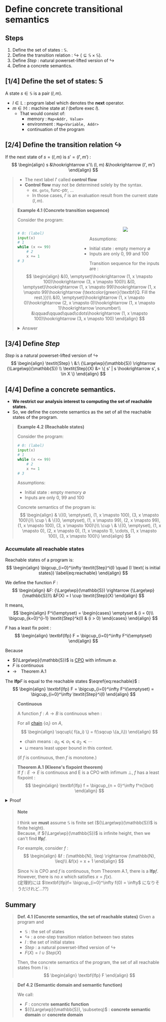 # Define concrete transitional semantics
## Steps
1. Define the set of states : $\mathbb{S}$.
2. Define the transition relation : $\hookrightarrow \ (\subseteq \mathbb{S} \times \mathbb{S})$.
3. Define $\textit{Step}$ : natural powerset-lifted version of $\hookrightarrow$
4. Define a concrete semantics.

## [1/4] Define the set of states: $\mathbb{S}$
A state $s \in \mathbb{S}$ is a pair $(l, m)$.
- $l \in \mathbb{L}$ : program label which denotes the **next** operator.
- $m \in \mathbb{M}$ : machine state at $l$ (before exec $l$).
    - That would consist of:
        - memory : `Map<Addr, Value>`
        - environment : `Map<Variable, Addr>`
        - continuation of the program

## [2/4] Define the transition relation $\hookrightarrow$
If the next state of $s = (l, m)$ is $s' = (l', m')$ :
$$
\begin{align}
    s &\hookrightarrow s'\\
    (l, m) &\hookrightarrow (l', m')
\end{align}
$$

> - The next label $l'$ called **control flow**
> - **Control flow** may not be determined solely by the syntax.
>     - ex. `goto`, func-ptr, ...
>     - In those cases, $l'$ is an evaluation result from the current state $(l, m)$.

> **Example 4.1 (Concrete transition sequence)**
>
> Consider the program:
>
> <div>
> <div style="float:left; width:50%">
>
> ```py
> # 0: (label)
> input(x)
> # 1
> while (x <= 99)
>     # 2
>     x += 1
> # 3
> ```
>
> </div>
> <div style="text-align:center">
>
> ![](./fig/ex4.1.drawio.svg)
>
> </div>
> </div>
>
> Assumptions:
> - Initial state : empty memory $\emptyset$
> - Inputs are only 0, 99 and 100
>
> Transition sequence for the inputs are :
> $$
> \begin{align}
>     &(0, \emptyset)\hookrightarrow (1, x \mapsto 100)\hookrightarrow (3, x \mapsto 100)\\
>     &(0, \emptyset)\hookrightarrow (1, x \mapsto 99)\hookrightarrow  (1, x \mapsto 99)\hookrightarrow (\textcolor{green}{\textbf{Q. Fill the rest.}})\\
>     &(0, \emptyset)\hookrightarrow (1, x \mapsto 0)\hookrightarrow (2, x \mapsto 0)\hookrightarrow (1, x \mapsto 1)\hookrightarrow \nonumber\\
>     &\qquad\qquad\quad\cdots\hookrightarrow (1, x \mapsto 100)\hookrightarrow (3, x \mapsto 100)
> \end{align}
> $$
>
> <details>
> <summary>Answer</summary>
> $$(0, \emptyset)\hookrightarrow (1, x \mapsto 99)\hookrightarrow (2, x \mapsto 99)\hookrightarrow (1, x \mapsto 100)\hookrightarrow (3, x \mapsto 100)$$
> </details>

## [3/4] Define $\textit{Step}$
$\textit{Step}$ is a natural powerset-lifted version of $\hookrightarrow$
$$
\begin{align}
    \textit{Step} \ &:\  {\Large\wp}(\mathbb{S}) \rightarrow {\Large\wp}(\mathbb{S}) \\
    \textit{Step}(X) &= \{ s' | s \hookrightarrow s', s \in X \}
\end{align}
$$

## [4/4] Define a concrete semantics.
- **We restrict our analysis interest to computing the set of reachable states.**
- So, we define the concrete semantics as the set of all the reachable states of the program.

> **Example 4.2 (Reachable states)**
>
> Consider the program:
> ```py
> # 0: (label)
> input(x)
> # 1
> while (x <= 99)
>     # 2
>     x += 1
> # 3
> ```
>
> Assumptions:
> - Initial state : empty memory $\emptyset$
> - Inputs are only 0, 99 and 100
>
> Concrete semantics of the program is:
> $$
> \begin{align}
>            & \{(0, \emptyset), (1, x \mapsto 100), (3, x \mapsto 100)\}\\
>     \cup \ & \{(0, \emptyset), (1, x \mapsto 99), (2, x \mapsto 99), (1, x \mapsto 100), (3, x \mapsto 100)\}\\
>     \cup \ & \{(0, \emptyset), (1, x \mapsto 0), (2, x \mapsto 0), (1, x \mapsto 1), \cdots, (1, x \mapsto 100), (3, x \mapsto 100)\}
> \end{align}
> $$


### Accumulate all reachable states
Reachable states of a program is:
$$
\begin{align}
    \bigcup_{i=0}^\infty \textit{Step}^i(I) \quad (I \text{ is initial states}) \label{eq:reachable}
\end{align}
$$

We define the function $F$ :
$$
\begin{align}
    &F: {\Large\wp}(\mathbb{S}) \rightarrow {\Large\wp}(\mathbb{S})\\
    &F(X) = I \cup \textit{Step}(X)
\end{align}
$$

It means,
$$
\begin{align}
    F^i(\emptyset) =
        \begin{cases}
            \emptyset & (i = 0)\\
            \bigcup_{k=0}^{i-1} \textit{Step}^k(I) & (i > 0)
        \end{cases}
\end{align}
$$

$F$ has a least fix point :
$$
\begin{align}
    \textbf{lfp} F = \bigcup_{i=0}^\infty F^i(\emptyset)
\end{align}
$$

Because
- ${\Large\wp}(\mathbb{S})$ is [CPO](./analysis.md#14-make-assumptions-for-soundness) with infimum $\emptyset$.
- $F$ is continuous
- →　Theorem A.1

The $\textbf{lfp} F$ is equal to the reachable states $\eqref{eq:reachable}$ :
$$
\begin{align}
    \textbf{lfp} F = \bigcup_{i=0}^\infty F^i(\emptyset) = \bigcup_{i=0}^\infty \textit{Step}^i(I)
\end{align}
$$

> **Continuous**
>
> A function $f : A \rightarrow B$ is continuous when :
>
> For all [chain](./analysis.md#14-make-assumptions-for-soundness) $\{ a_i \}$ on $A$,
> $$
> \begin{align}
>     \sqcup\{ f(a_i) \} = f(\sqcup \{a_i\})
> \end{align}
> $$
> - chain means : $a_0 \preceq a_1 \preceq a_2 \preceq \cdots$
> - $\sqcup$ means least upper bound in this context.
>
> (if $f$ is continuous, then $f$ is monotone.)

> **Theorem A.1 (Kleene's fixpoint theorem)**<br>
> If $f : E \rightarrow E$ is continuous and E is a CPO with infimum $\bot$, $f$ has a least fixpoint :
> $$
> \begin{align}
>     \textbf{lfp} f = \bigcup_{n = 0}^\infty f^n(\bot)
> \end{align}
> $$

<details style="background-color: var(--quote-bg);">
<summary>Proof</summary>
As $\bot$ is the infimum of $E$ :
$$
\begin{align}
    \bot \preceq f(\bot)
\end{align}
$$

#### [Step1 : $\bigcup_{n = 0}^\infty f^n(\bot)$ is a fixpoint ]
Since $f$ is continuous, it is also monotone. Thus,
$$
\begin{align}
    f^n(\bot) \preceq f^{n+1}(\bot)
\end{align}
$$

Therefore, a sequence $\{f^n(\bot)\ | n \in \mathbb{N}\}$ forms a chain.

As $E$ is a CPO, it has a least upper bound.
$$
\begin{align}
    X \ :=\  \sqcup \{f^n(\bot)\ | n \in \mathbb{N}\} \ \left(= \bigcup_{n = 0}^\infty f^n(\bot)\right)
\end{align}
$$

Since $f$ is continuous and $\{f^n(\bot)\ | n \in \mathbb{N}\}$ forms a chain,
$$
\begin{align}
    \underset{X}{\underline{\sqcup \{ f(f^n(\bot)) | n\in\mathbb{N}\}}} =
    \underset{f(X)}{\underline{f(\sqcup \{f^n(\bot)\ | n \in \mathbb{N}\})}}
\end{align}
$$

So, $X$ is a fixpoint of $f$

#### [Step2 : $\bigcup_{n = 0}^\infty f^n(\bot)$ is a least fixpoint ]
Assume $X'$ is a fixpoint of $f$.<br>

Since $\bot$ is a infimum,
$$
\begin{align}
    \bot \preceq X'
\end{align}
$$

Since $f$ monotone,
$$
\begin{align}
    f^n(\bot) \preceq f^n(X') \ (= X')
\end{align}
$$

So,
$$
\begin{align}
    \bigcup_{n = 0}^\infty f^n(\bot) \preceq X'
\end{align}
$$

This indicates $X$ is a least fixpoint.
</details>

> #### Note
> I think we **must** assume $\mathbb{S}$ is finite set (${\Large\wp}(\mathbb{S})$ is finite height).<br>
> Because, if ${\Large\wp}(\mathbb{S})$ is infinite height, then we can't find $\textbf{lfp} f$.
>
> For example, consider $f$ :
> $$
> \begin{align}
>     &f : (\mathbb{N}, \leq) \rightarrow (\mathbb{N}, \leq)\\
>     &f(x) = x + 1
> \end{align}
> $$
>
> Since $\mathbb{N}$ is CPO and $f$ is continuous, from Theorem A.1, there is a $\textbf{lfp} f$.<br>
> However, there is no $x$ which satisfies $x = f(x)$.<br>
> (定理的には $\textbf{lfp}f= \bigcup_{i=0}^\infty f(0) = \infty$ になりそうだけれど...??)

## Summary
> **Def. 4.1 (Concrete semantics, the set of reachable states)**
> Given a program and
> - $\mathbb{S}$ : the set of states
> - $\hookrightarrow$ : a one-step transition relation between two states
> - $I$ : the set of initial states
> - $\textit{Step}$ : a natural powerset-lifted version of $\hookrightarrow$
> - $F(X) = I \cup \textit{Step}(X)$
>
> Then, the concrete semantics of the program, the set of all reachable states from $I$ is :
> $$
> \begin{align}
>     \textbf{lfp} F
> \end{align}
> $$

> **Def 4.2 (Semantic domain and semantic function)**
>
> We call:
> - $F$ : concrete **semantic function**
> - $({\Large\wp}(\mathbb{S}), \subseteq)$ : **concrete semantic domain** or **concrete domain**
